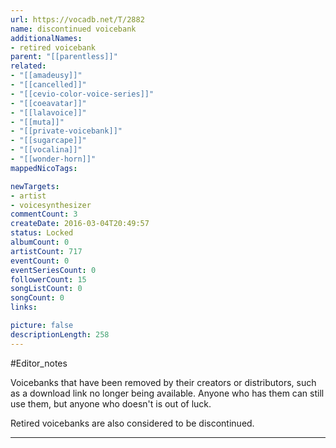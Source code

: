 ```yaml
---
url: https://vocadb.net/T/2882
name: discontinued voicebank
additionalNames: 
- retired voicebank
parent: "[[parentless]]"
related:
- "[[amadeusy]]"
- "[[cancelled]]"
- "[[cevio-color-voice-series]]"
- "[[coeavatar]]"
- "[[lalavoice]]"
- "[[muta]]"
- "[[private-voicebank]]"
- "[[sugarcape]]"
- "[[vocalina]]"
- "[[wonder-horn]]"
mappedNicoTags:

newTargets:
- artist
- voicesynthesizer
commentCount: 3
createDate: 2016-03-04T20:49:57
status: Locked
albumCount: 0
artistCount: 717
eventCount: 0
eventSeriesCount: 0
followerCount: 15
songListCount: 0
songCount: 0
links: 

picture: false
descriptionLength: 258
---
```


#Editor_notes

Voicebanks that have been removed by their creators or distributors, such as a download link no longer being available. Anyone who has them can still use them, but anyone who doesn't is out of luck.

Retired voicebanks are also considered to be discontinued.

---

